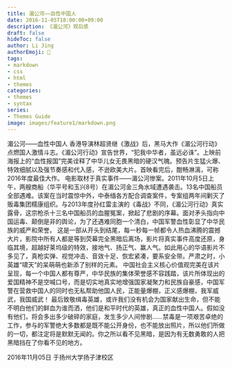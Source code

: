 ```yaml
---
title: 湄公河——血性中国人
date: 2016-11-05T18:00:00+09:00
description: 《湄公河》观后感
draft: false
hideToc: false
author: Li Jing
authorEmoji: 🤖
tags:
- markdown
- css
- html
- themes
categories:
- themes
- syntax
series:
- Themes Guide
image: images/feature1/markdown.png
---
```

湄公河——血性中国人
香港导演林超贤继《激战》后，黑马大作《湄公河行动》点燃国人激情斗志。《湄公河行动》宣告世界，“犯我中华者，虽远必诛”。上映前海报上的“血性报国”完美诠释了中华儿女无畏黑暗的硬汉气魄。预告片生猛火爆、特效细腻以及强节奏感和代入感，不逊欧美大片。首映看完后，酣畅淋漓，可称2016年度最佳大作。
电影取材于真实事件——湄公河惨案。2011年10月5日上午，两艘商船（华平号和玉兴8号）在湄公河金三角水域遭遇袭击。13名中国船员全部遇难。该案在当时震惊中外，中泰缅各方配合调查案件，专案组两年间剿灭了贩毒集团糯康组织。与2013年度孙红雷主演的《毒战》不同，《湄公河行动》真实露骨，这宗枪杀十三名中国船员的血腥冤案，掀起了悲剧的序幕。面对矛头指向中国运毒、颠倒是非的舆论，为了还遇难同胞一个清白，中国军警血性彰显了中华民族的威严和荣誉。
这是一部从开头到结尾，每一秒每一帧都令人热血沸腾的震撼大片，影院中所有人都是等到荧幕完全黑暗后离场，影片将真实事件高度还原，身临其境，超越好莱坞级的特效，接地气、扬正气、赢人气。如此用心的华语影片不多见了，真枪实弹、视觉冲击、音效十足、恢宏紧凑，要系安全带。严肃之时，小英雄“啸天”的呆萌萌也新添了别样的元素。
中国社会主义核心价值观完美在该片呈现，每一个中国人都有尊严，中华民族的集体荣誉感不容践踏，该片所体现出的爱国精神不是空喊口号，而是切实地真实地增强国家凝聚力和民族自豪感，中国军警在营救中国人的同时也无私帮助他国人民，正能量爆棚，正义感爆棚，我军威武，我国威武！
最后致敬缉毒英雄，或许我们没有机会为国家献出生命，但不能不明白他们的鲜血为谁而洒，他们是和平时代的英雄，真正的血性中国人。假如没有他们，将会多出多少破碎的家庭，发生多少人间惨剧……禁毒是一项艰苦卓绝的工作，参与的军警绝大多数都是既不能公开身份，也不能放出照片，所以他们所做的一切，都注定将是默默无闻的。你之所以看不见黑暗，是因为有无数勇敢的人把黑暗挡在了你看不见的地方。

2016年11月05日
于扬州大学扬子津校区